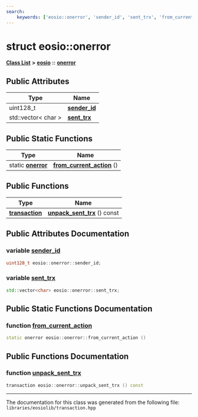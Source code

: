```yaml
---
search:
    keywords: ['eosio::onerror', 'sender_id', 'sent_trx', 'from_current_action', 'unpack_sent_trx']
---
```


# struct eosio::onerror

[**Class List**](annotated.md) **>** [**eosio**](namespaceeosio.md) **::** [**onerror**](structeosio_1_1onerror.md)


## Public Attributes

|Type|Name|
|-----|-----|
|uint128\_t|[**sender\_id**](group__transaction_gae6686bc621795ad87f257d0be72f345c.md#gae6686bc621795ad87f257d0be72f345c)|
|std::vector< char >|[**sent\_trx**](group__transaction_ga1cae304360f79394762ec5040046887e.md#ga1cae304360f79394762ec5040046887e)|


## Public Static Functions

|Type|Name|
|-----|-----|
|static **[onerror](structeosio_1_1onerror.md)**|[**from\_current\_action**](group__transaction_gabdf7bc0ef45beae2daf8cf3f08a7cd42.md#gabdf7bc0ef45beae2daf8cf3f08a7cd42) () |


## Public Functions

|Type|Name|
|-----|-----|
|**[transaction](classeosio_1_1transaction.md)**|[**unpack\_sent\_trx**](group__transaction_ga8fe8368f7a3213b5ab0a93407f41cd66.md#ga8fe8368f7a3213b5ab0a93407f41cd66) () const |


## Public Attributes Documentation

### variable <a id="gae6686bc621795ad87f257d0be72f345c" href="#gae6686bc621795ad87f257d0be72f345c">sender\_id</a>

```cpp
uint128_t eosio::onerror::sender_id;
```



### variable <a id="ga1cae304360f79394762ec5040046887e" href="#ga1cae304360f79394762ec5040046887e">sent\_trx</a>

```cpp
std::vector<char> eosio::onerror::sent_trx;
```



## Public Static Functions Documentation

### function <a id="gabdf7bc0ef45beae2daf8cf3f08a7cd42" href="#gabdf7bc0ef45beae2daf8cf3f08a7cd42">from\_current\_action</a>

```cpp
static onerror eosio::onerror::from_current_action ()
```



## Public Functions Documentation

### function <a id="ga8fe8368f7a3213b5ab0a93407f41cd66" href="#ga8fe8368f7a3213b5ab0a93407f41cd66">unpack\_sent\_trx</a>

```cpp
transaction eosio::onerror::unpack_sent_trx () const
```





----------------------------------------
The documentation for this class was generated from the following file: `libraries/eosiolib/transaction.hpp`
